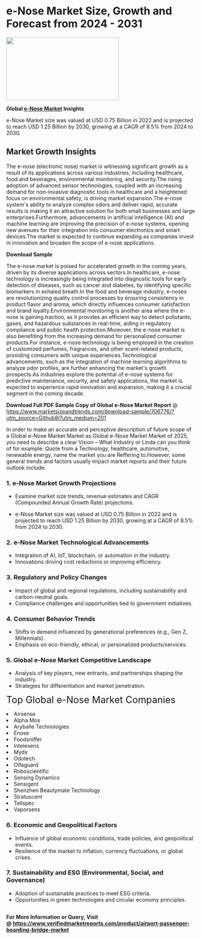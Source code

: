<H1>e-Nose Market Size, Growth and Forecast from 2024 - 2031</H1><img class="aligncenter size-medium wp-image-584254" src="https://thirdeyenews.in/wp-content/uploads/2024/09/Global-Market-Research-300x168.jpeg" alt="" width="300" height="168" /><p><strong>Global&nbsp;<a href="https://www.marketsizeandtrends.com/download-sample/706776/?utm_source=Github8j?utm_medium=201">e-Nose Market</a> Insights</strong></p><p>e-Nose Market size was valued at USD 0.75 Billion in 2022 and is projected to reach USD 1.25 Billion by 2030, growing at a CAGR of 8.5% from 2024 to 2030.</p><p><h2>Market Growth Insights</h2> <p>The e-nose (electronic nose) market is witnessing significant growth as a result of its applications across various industries, including healthcare, food and beverages, environmental monitoring, and security.The rising adoption of advanced sensor technologies, coupled with an increasing demand for non-invasive diagnostic tools in healthcare and a heightened focus on environmental safety, is driving market expansion.The e-nose system's ability to analyze complex odors and deliver rapid, accurate results is making it an attractive solution for both small businesses and large enterprises.Furthermore, advancements in artificial intelligence (AI) and machine learning are improving the precision of e-nose systems, opening new avenues for their integration into consumer electronics and smart devices.The market is expected to continue expanding as companies invest in innovation and broaden the scope of e-nose applications.</p> <p><strong>Download Sample</strong></p> <p>The e-nose market is poised for accelerated growth in the coming years, driven by its diverse applications across sectors.In healthcare, e-nose technology is increasingly being integrated into diagnostic tools for early detection of diseases, such as cancer and diabetes, by identifying specific biomarkers in exhaled breath.In the food and beverage industry, e-noses are revolutionizing quality control processes by ensuring consistency in product flavor and aroma, which directly influences consumer satisfaction and brand loyalty.Environmental monitoring is another area where the e-nose is gaining traction, as it provides an efficient way to detect pollutants, gases, and hazardous substances in real-time, aiding in regulatory compliance and public health protection.Moreover, the e-nose market is also benefiting from the increasing demand for personalized consumer products.For instance, e-nose technology is being employed in the creation of customized perfumes, fragrances, and other scent-related products, providing consumers with unique experiences.Technological advancements, such as the integration of machine learning algorithms to analyze odor profiles, are further enhancing the market's growth prospects.As industries explore the potential of e-nose systems for predictive maintenance, security, and safety applications, the market is expected to experience rapid innovation and expansion, making it a crucial segment in the coming decade.</p> <p><span class=""><strong>Download Full PDF Sample Copy of Global e-Nose Market Report</strong> @ <a href="https://www.marketsizeandtrends.com/download-sample/706776/?utm_source=Github8j?utm_medium=201" target="_blank">https://www.marketsizeandtrends.com/download-sample/706776/?utm_source=Github8j?utm_medium=201</a></span></p><p>In order to make an accurate and perceptive description of future scope of a Global&nbsp;e-Nose Market Market as Global&nbsp;e-Nose Market Market of 2025, you need to describe a clear Vision &ndash; What Industry or Linda can you think of for example: Quote from a Technology, healthcare, automotive, renewable energy, name the market you are Reffering to.However, some general trends and factors usually impact market reports and their future outlook include:</p><h3>1.&nbsp;<strong>e-Nose Market Growth Projections</strong></h3><ul><li>Examine market size trends, revenue estimates and CAGR (Compounded Annual Growth Rate) projections.</li><li><p>e-Nose Market size was valued at USD 0.75 Billion in 2022 and is projected to reach USD 1.25 Billion by 2030, growing at a CAGR of 8.5% from 2024 to 2030.</p></li></ul><h3>2.&nbsp;<strong>e-Nose Market Technological Advancements</strong></h3><ul><li>Integration of AI, IoT, blockchain, or automation in the industry.</li><li>Innovations driving cost reductions or improving efficiency.</li></ul><h3>3.&nbsp;<strong>Regulatory and Policy Changes</strong></h3><ul><li>Impact of global and regional regulations, including sustainability and carbon-neutral goals.</li><li>Compliance challenges and opportunities tied to government initiatives.</li></ul><h3>4.&nbsp;<strong>Consumer Behavior Trends</strong></h3><ul><li>Shifts in demand influenced by generational preferences (e.g., Gen Z, Millennials).</li><li>Emphasis on eco-friendly, ethical, or personalized products/services.</li></ul><h3>5.&nbsp;<strong>Global e-Nose Market Competitive Landscape</strong></h3><ul><li>Analysis of key players, new entrants, and partnerships shaping the industry.</li><li>Strategies for differentiation and market penetration.</li></ul><p data-pm-slice="1 1 []"><span style="color: inherit; font-family: inherit; font-size: 25px;">Top Global e-Nose Market Companies</span></p><div class="" data-test-id=""><p><li>Airsense</li><li> Alpha Mos</li><li> Aryballe Technologies</li><li> Enose</li><li> Foodsniffer</li><li> Intelesens</li><li> Mydx</li><li> Odotech</li><li> Olfaguard</li><li> Roboscientific</li><li> Sensing Dynamics</li><li> Sensigent</li><li> Shenzhen Beautymate Technology</li><li> Stratuscent</li><li> Tellspec</li><li> Vaporsens</li></p></div><h3>6.&nbsp;<strong>Economic and Geopolitical Factors</strong></h3><ul><li>Influence of global economic conditions, trade policies, and geopolitical events.</li><li>Resilience of the market to inflation, currency fluctuations, or global crises.</li></ul><h3>7.&nbsp;<strong>Sustainability and ESG (Environmental, Social, and Governance)</strong></h3><ul><li>Adoption of sustainable practices to meet ESG criteria.</li><li>Opportunities in green technologies and circular economy principles.</li></ul><h2><strong style="font-size: 14px;">For More Information or Query, Visit @&nbsp;</strong><a style="background-color: #ffffff; font-size: 14px;" href="https://www.marketsizeandtrends.com/report/e-nose-market/" target="_blank">https://www.verifiedmarketreports.com/product/airport-passenger-boarding-bridge-market</a></h2>